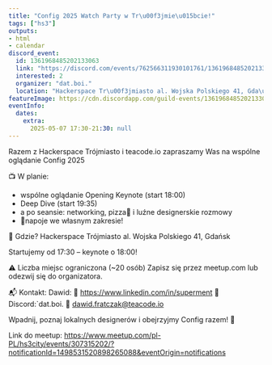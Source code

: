 ```yaml
---
title: "Config 2025 Watch Party w Tr\u00f3jmie\u015bcie!"
tags: ["hs3"]
outputs:
- html
- calendar
discord_event:
  id: 1361968485202133063
  link: "https://discord.com/events/762566311930101761/1361968485202133063"
  interested: 2
  organizer: "dat.boi."
  location: "Hackerspace Tr\u00f3jmiasto al. Wojska Polskiego 41, Gda\u0144sk"
featureImage: https://cdn.discordapp.com/guild-events/1361968485202133063/96dfd2dd22412f5a9d68eb570e42dfd9.png?size=1024
eventInfo:
  dates:
    extra:
      2025-05-07 17:30-21:30: null
---
```

Razem z Hackerspace Trójmiasto i teacode.io zapraszamy Was na wspólne oglądanie Config 2025

📺 W planie:
- wspólne oglądanie Opening Keynote (start 18:00)
- Deep Dive (start 19:35)
- a po seansie: networking, pizza🍕 i luźne designerskie rozmowy
- 🧃napoje we własnym zakresie!

📍 Gdzie?
Hackerspace Trójmiasto
al. Wojska Polskiego 41, Gdańsk

Startujemy od 17:30 – keynote o 18:00!

 ⚠️ Liczba miejsc ograniczona (~20 osób)
Zapisz się przez meetup.com lub odezwij się do organizatora.

📬 Kontakt:
Dawid:
🔗 https://www.linkedin.com/in/superment
💬 Discord:`dat.boi. 
📧 dawid.fratczak@teacode.io

Wpadnij, poznaj lokalnych designerów i obejrzyjmy Config razem! 🚀

Link do meetup: https://www.meetup.com/pl-PL/hs3city/events/307315202/?notificationId=1498531520898265088&eventOrigin=notifications
